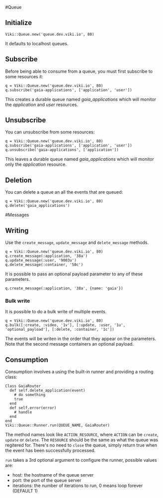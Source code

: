 #Queue
## Initialize
    Viki::Queue.new('queue.dev.viki.io', 80)

It defaults to localhost queues.

## Subscribe
Before being able to consume from a queue, you must first subscribe to some resources it:

    q = Viki::Queue.new('queue.dev.viki.io', 80)
    q.subscribe('gaia-applications', ['application', 'user'])

This creates a durable queue named *gaia_applications* which will monitor the *application* and *user* resources.

## Unsubscribe
You can unsubscribe from some resources:

    q = Viki::Queue.new('queue.dev.viki.io', 80)
    q.subscribe('gaia-applications', ['application', 'user'])
    q.unsubscribe('gaia-applications', ['application'])

This leaves a durable queue named *gaia_applications* which will monitor only the *application* resource.

## Deletion
You can delete a queue an all the events that are queued:

    q = Viki::Queue.new('queue.dev.viki.io', 80)
    q.delete('gaia_applications')

#Messages
## Writing
Use the `create_message`, `update_message` and `delete_message` methods.

    q = Viki::Queue.new('queue.dev.viki.io', 80)
    q.create_message(:application, '38a')
    q.update_message(:user, '9003u')
    q.delete_message(:container, '50c')

It is possible to pass an optional payload parameter to any of these parameters.

    q.create_message(:application, '38a', {name: 'gaia'})

### Bulk write
It is possible to do a bulk write of multiple events.

    q = Viki::Queue.new('queue.dev.viki.io', 80)
    q.bulk([:create, :video, '1v'], [:update, :user, '1u', 'optional_payload'], [:delete, :container, '1c'])

The events will be writen in the order that they appear on the parameters. Note that the second message containers an optional payload.

## Consumption

Consumption involves a using the built-in runner and providing a routing class:

    Class GaiaRouter
      def self.delete_application(event)
        # do something
        true
      end
      def self.error(error)
        # handle
      end
    end
    Viki::Queue::Runner.run(QUEUE_NAME, GaiaRouter)

The method names look like `ACTION_RESOURCE`, where `ACTION` can be `create`, `update` or `delete`. The `RESOURCE` should be the same as what the queue was regitered for. There's no need to `close` the queue, simply return true when the event has been successfully processed.

`run` takes a 3rd optional argument to configure the runner, possible values are:

* host: the hostname of the queue server
* port: the port of the queue server
* iterations: the number of iterations to run, 0 means loop forever (DEFAULT 1)